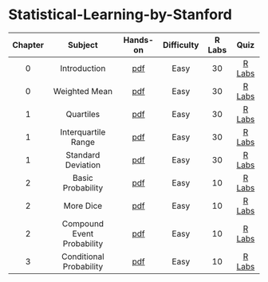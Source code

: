 # Statistical-Learning-by-Stanford

|  Chapter  |                Subject                |                                              Hands-on                                               | Difficulty | R Labs |                                                             Quiz                                         |
| :---: | :-------------------------------------: | :------------------------------------------------------------------------------------------------: | :--------: | :---: | :----------------------------------------------------------------------------------------------------------: |
|   0   |         Introduction          |           [pdf](/01.Introduction.pdf)            |    Easy    |  30   |       [R Labs](None)                                             |
|   0   |              Weighted Mean              |             [pdf](https://www.hackerrank.com/challenges/s10-weighted-mean/problem)             |    Easy    |  30   |              [R Labs](/10%20Days%20Of%20Stats/Day0-WeightedMean.py)                                        |
|   1   |                Quartiles                |               [pdf](https://www.hackerrank.com/challenges/s10-quartiles/problem)               |    Easy    |  30   |                 [R Labs](/10%20Days%20Of%20Stats/Day1-InterquartileRange.py)                               |
|   1   |           Interquartile Range           |              [pdf](https://www.hackerrank.com/challenges/s10-interquartile-range)              |    Easy    |  30   |           [R Labs](/10%20Days%20Of%20Stats/Day1-Quartiles.py)                                              |
|   1   |           Standard Deviation            |              [pdf](https://www.hackerrank.com/challenges/s10-standard-deviation)               |    Easy    |  30   |           [R Labs](/10%20Days%20Of%20Stats/Day1-StandardDeviation.py)            |
|   2   |            Basic Probability            |                 [pdf](https://www.hackerrank.com/challenges/s10-mcq-1/problem)                 |    Easy    |  10   |            [R Labs](/10%20Days%20Of%20Stats/Day2-BasicProbability.py)            |
|   2   |                More Dice                |                 [pdf](https://www.hackerrank.com/challenges/s10-mcq-2/problem)                 |    Easy    |  10   |                [R Labs](/10%20Days%20Of%20Stats/Day2-MoreDice.py)                |
|   2   |       Compound Event Probability        |                [pdf](https://www.hackerrank.com/challenges/s10-mcq-3/problem)                 |    Easy    |  10   |      [R Labs](/10%20Days%20Of%20Stats/Day2-CompoundEventProbability.py)       |
|   3   |         Conditional Probability         |                 [pdf](https://www.hackerrank.com/challenges/s10-mcq-4/problem)                 |    Easy    |  10   |         [R Labs](/10%20Days%20Of%20Stats/Day3-ConditionalProbability.py)         |

